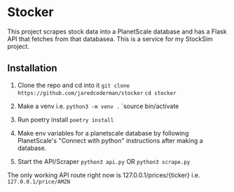 # Stocker

This project scrapes stock data into a PlanetScale database and has a Flask API that fetches from that databasea. This is a service for my StockSim project.

## Installation

1. Clone the repo and cd into it
`git clone https://github.com/jaredcoderman/stocker`
`cd stocker`

2. Make a venv i.e.
`python3 -m venv .`
`source bin/activate

3. Run poetry install
`poetry install`

4. Make env variables for a planetscale database by following PlanetScale's "Connect with python" instructions after making a database.
5. Start the API/Scraper
`python3 api.py`
OR
`python3 scrape.py`

The only working API route right now is 127.0.0.1/prices/{ticker}
i.e. `127.0.0.1/price/AMZN`
